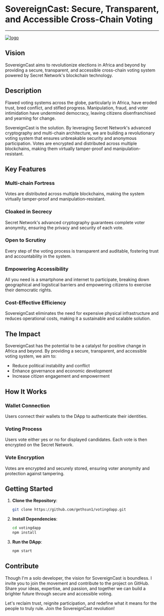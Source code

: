 
# SovereignCast: Secure, Transparent, and Accessible Cross-Chain Voting

---
[![logo](https://i.postimg.cc/hjvCgMrS/Screenshot-20240713-144334.png)](https://postimg.cc/vgR7trkj)


## Vision
SovereignCast aims to revolutionize elections in Africa and beyond by providing a secure, transparent, and accessible cross-chain voting system powered by Secret Network's blockchain technology.

## Description
Flawed voting systems across the globe, particularly in Africa, have eroded trust, bred conflict, and stifled progress. Manipulation, fraud, and voter intimidation have undermined democracy, leaving citizens disenfranchised and yearning for change.

SovereignCast is the solution. By leveraging Secret Network's advanced cryptography and multi-chain architecture, we are building a revolutionary voting system that ensures unbreakable security and anonymous participation. Votes are encrypted and distributed across multiple blockchains, making them virtually tamper-proof and manipulation-resistant.

## Key Features

### Multi-chain Fortress
Votes are distributed across multiple blockchains, making the system virtually tamper-proof and manipulation-resistant.

### Cloaked in Secrecy
Secret Network's advanced cryptography guarantees complete voter anonymity, ensuring the privacy and security of each vote.

### Open to Scrutiny
Every step of the voting process is transparent and auditable, fostering trust and accountability in the system.

### Empowering Accessibility
All you need is a smartphone and internet to participate, breaking down geographical and logistical barriers and empowering citizens to exercise their democratic rights.

### Cost-Effective Efficiency
SovereignCast eliminates the need for expensive physical infrastructure and reduces operational costs, making it a sustainable and scalable solution.

## The Impact
SovereignCast has the potential to be a catalyst for positive change in Africa and beyond. By providing a secure, transparent, and accessible voting system, we aim to:

- Reduce political instability and conflict
- Enhance governance and economic development
- Increase citizen engagement and empowerment

## How It Works

### Wallet Connection
Users connect their wallets to the DApp to authenticate their identities.

### Voting Process
Users vote either yes or no for displayed candidates. Each vote is then encrypted on the Secret Network.

### Vote Encryption
Votes are encrypted and securely stored, ensuring voter anonymity and protection against tampering.

## Getting Started

1. **Clone the Repository**:
   ```bash
   git clone https://github.com/gethsun1/votingdapp.git
   ```
2. **Install Dependencies**:
   ```bash
   cd votingdapp
   npm install
   ```
3. **Run the DApp**:
   ```bash
   npm start
   ```

## Contribute
Though I'm a solo developer, the vision for SovereignCast is boundless. I invite you to join the movement and contribute to the project on GitHub. Share your ideas, expertise, and passion, and together we can build a brighter future through secure and accessible voting.

Let's reclaim trust, reignite participation, and redefine what it means for the people to truly rule. Join the SovereignCast revolution!
```